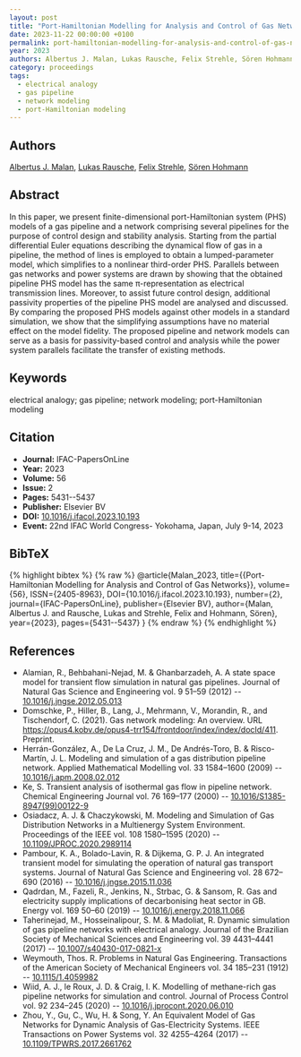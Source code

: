 ```yaml
---
layout: post
title: "Port-Hamiltonian Modelling for Analysis and Control of Gas Networks"
date: 2023-11-22 00:00:00 +0100
permalink: port-hamiltonian-modelling-for-analysis-and-control-of-gas-networks
year: 2023
authors: Albertus J. Malan, Lukas Rausche, Felix Strehle, Sören Hohmann
category: proceedings
tags:
  - electrical analogy
  - gas pipeline
  - network modeling
  - port-Hamiltonian modeling
---
```

 
## Authors
[Albertus J. Malan](authors/albertus_johannes_malan), [Lukas Rausche](authors/lukas_rausche), [Felix Strehle](authors/felix_strehle), [Sören Hohmann](authors/soren_hohmann)
 
## Abstract
In this paper, we present finite-dimensional port-Hamiltonian system (PHS) models of a gas pipeline and a network comprising several pipelines for the purpose of control design and stability analysis. Starting from the partial differential Euler equations describing the dynamical flow of gas in a pipeline, the method of lines is employed to obtain a lumped-parameter model, which simplifies to a nonlinear third-order PHS. Parallels between gas networks and power systems are drawn by showing that the obtained pipeline PHS model has the same π-representation as electrical transmission lines. Moreover, to assist future control design, additional passivity properties of the pipeline PHS model are analysed and discussed. By comparing the proposed PHS models against other models in a standard simulation, we show that the simplifying assumptions have no material effect on the model fidelity. The proposed pipeline and network models can serve as a basis for passivity-based control and analysis while the power system parallels facilitate the transfer of existing methods.
 
## Keywords
electrical analogy; gas pipeline; network modeling; port-Hamiltonian modeling
 
## Citation
- **Journal:** IFAC-PapersOnLine
- **Year:** 2023
- **Volume:** 56
- **Issue:** 2
- **Pages:** 5431--5437
- **Publisher:** Elsevier BV
- **DOI:** [10.1016/j.ifacol.2023.10.193](https://doi.org/10.1016/j.ifacol.2023.10.193)
- **Event:** 22nd IFAC World Congress- Yokohama, Japan, July 9-14, 2023
 
## BibTeX
{% highlight bibtex %}
{% raw %}
@article{Malan_2023,
  title={{Port-Hamiltonian Modelling for Analysis and Control of Gas Networks}},
  volume={56},
  ISSN={2405-8963},
  DOI={10.1016/j.ifacol.2023.10.193},
  number={2},
  journal={IFAC-PapersOnLine},
  publisher={Elsevier BV},
  author={Malan, Albertus J. and Rausche, Lukas and Strehle, Felix and Hohmann, Sören},
  year={2023},
  pages={5431--5437}
}
{% endraw %}
{% endhighlight %}
 
## References
- Alamian, R., Behbahani-Nejad, M. & Ghanbarzadeh, A. A state space model for transient flow simulation in natural gas pipelines. Journal of Natural Gas Science and Engineering vol. 9 51–59 (2012) -- [10.1016/j.jngse.2012.05.013](https://doi.org/10.1016/j.jngse.2012.05.013)
- Domschke, P., Hiller, B., Lang, J., Mehrmann, V., Morandin, R., and Tischendorf, C. (2021). Gas network modeling: An overview. URL https://opus4.kobv.de/opus4-trr154/frontdoor/index/index/docId/411. Preprint.
- Herrán-González, A., De La Cruz, J. M., De Andrés-Toro, B. & Risco-Martín, J. L. Modeling and simulation of a gas distribution pipeline network. Applied Mathematical Modelling vol. 33 1584–1600 (2009) -- [10.1016/j.apm.2008.02.012](https://doi.org/10.1016/j.apm.2008.02.012)
- Ke, S. Transient analysis of isothermal gas flow in pipeline network. Chemical Engineering Journal vol. 76 169–177 (2000) -- [10.1016/S1385-8947(99)00122-9](https://doi.org/10.1016/S1385-8947(99)00122-9)
- Osiadacz, A. J. & Chaczykowski, M. Modeling and Simulation of Gas Distribution Networks in a Multienergy System Environment. Proceedings of the IEEE vol. 108 1580–1595 (2020) -- [10.1109/JPROC.2020.2989114](https://doi.org/10.1109/JPROC.2020.2989114)
- Pambour, K. A., Bolado-Lavin, R. & Dijkema, G. P. J. An integrated transient model for simulating the operation of natural gas transport systems. Journal of Natural Gas Science and Engineering vol. 28 672–690 (2016) -- [10.1016/j.jngse.2015.11.036](https://doi.org/10.1016/j.jngse.2015.11.036)
- Qadrdan, M., Fazeli, R., Jenkins, N., Strbac, G. & Sansom, R. Gas and electricity supply implications of decarbonising heat sector in GB. Energy vol. 169 50–60 (2019) -- [10.1016/j.energy.2018.11.066](https://doi.org/10.1016/j.energy.2018.11.066)
- Taherinejad, M., Hosseinalipour, S. M. & Madoliat, R. Dynamic simulation of gas pipeline networks with electrical analogy. Journal of the Brazilian Society of Mechanical Sciences and Engineering vol. 39 4431–4441 (2017) -- [10.1007/s40430-017-0821-x](https://doi.org/10.1007/s40430-017-0821-x)
- Weymouth, Thos. R. Problems in Natural Gas Engineering. Transactions of the American Society of Mechanical Engineers vol. 34 185–231 (1912) -- [10.1115/1.4059982](https://doi.org/10.1115/1.4059982)
- Wiid, A. J., le Roux, J. D. & Craig, I. K. Modelling of methane-rich gas pipeline networks for simulation and control. Journal of Process Control vol. 92 234–245 (2020) -- [10.1016/j.jprocont.2020.06.010](https://doi.org/10.1016/j.jprocont.2020.06.010)
- Zhou, Y., Gu, C., Wu, H. & Song, Y. An Equivalent Model of Gas Networks for Dynamic Analysis of Gas-Electricity Systems. IEEE Transactions on Power Systems vol. 32 4255–4264 (2017) -- [10.1109/TPWRS.2017.2661762](https://doi.org/10.1109/TPWRS.2017.2661762)

